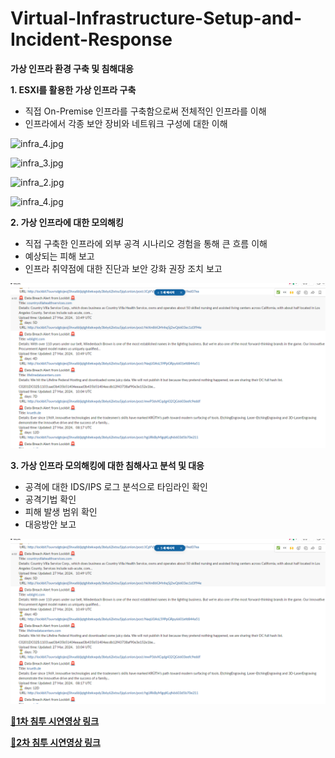 # Virtual-Infrastructure-Setup-and-Incident-Response
**가상 인프라 환경 구축 및 침해대응**

**1. ESXI를 활용한 가상 인프라 구축**

- 직접 On-Premise 인프라를 구축함으로써 전체적인 인프라를 이해
- 인프라에서 각종 보안 장비와 네트워크 구성에 대한 이해
  

![infra_4.jpg](https://github.com/kdjehdwls/Virtual-Infrastructure-Setup-and-Incident-Response/blob/master/img/infra_4.jpg)

![infra_3.jpg](https://github.com/kdjehdwls/Virtual-Infrastructure-Setup-and-Incident-Response/blob/master/img/infra_3.jpg)

![infra_2.jpg](https://github.com/kdjehdwls/Virtual-Infrastructure-Setup-and-Incident-Response/blob/master/img/infra_2.jpg)

![infra_4.jpg](https://github.com/kdjehdwls/Virtual-Infrastructure-Setup-and-Incident-Response/blob/master/img/infra_4.jpg)



**2. 가상 인프라에 대한 모의해킹**

- 직접 구축한 인프라에 외부 공격 시나리오 경험을 통해 큰 흐름 이해
- 예상되는 피해 보고
- 인프라 취약점에 대한 진단과 보안 강화 권장 조치 보고

![Slack_alert.png](https://github.com/kdjehdwls/DarkwebMonitoring_LeakAlert/blob/master/img/Slack_alert.png)



**3. 가상 인프라 모의해킹에 대한 침해사고 분석 및 대응**

- 공격에 대한 IDS/IPS 로그 분석으로 타임라인 확인
- 공격기법 확인
- 피해 발생 범위 확인
- 대응방안 보고

![Slack_alert.png](https://github.com/kdjehdwls/DarkwebMonitoring_LeakAlert/blob/master/img/Slack_alert.png)


**[🔗1차 침투 시연영상 링크](https://youtu.be/QqXT8EyFurM)**

**[🔗2차 침투 시연영상 링크](https://youtu.be/lNvJFP1EReE)**
